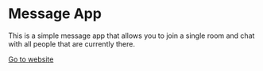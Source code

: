 # Message App

This is a simple message app that allows you to join a single room and chat with all people that are currently there.

[Go to website](https://simple-message-app.herokuapp.com)
